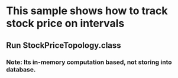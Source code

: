 # This sample shows how to track stock price on intervals  

## Run StockPriceTopology.class
		

### Note: Its in-memory computation based, not storing into database. 


